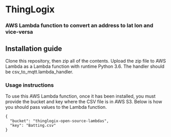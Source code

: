 # ThingLogix
### AWS Lambda function to convert an address to lat lon and vice-versa

## Installation guide
Clone this repository, then zip all of the contents. Upload the zip file to AWS Lambda as a Lambda function with runtime Python 3.6. The handler should be csv_to_mqtt.lambda_handler.

### Usage instructions
To use this AWS Lambda function, once it has been installed, you must provide the bucket and key where the CSV file is in AWS S3. Below is how you should pass values to the Lambda function.
```
{
  "bucket": "thinglogix-open-source-lambdas",
  "key": "Batting.csv"
}
```
